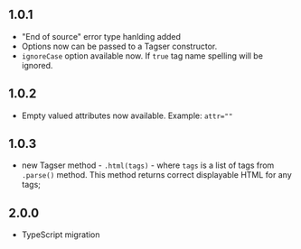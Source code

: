 ## 1.0.1

- "End of source" error type hanlding added
- Options now can be passed to a Tagser constructor.
- `ignoreCase` option available now. If `true` tag name spelling will be ignored.

## 1.0.2

- Empty valued attributes now available. Example: ` attr="" `

## 1.0.3

- new Tagser method - `.html(tags)` - where `tags` is a list of tags from `.parse()` method. This method returns correct displayable HTML for any tags;

## 2.0.0

- TypeScript migration